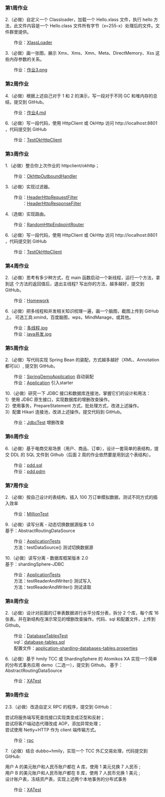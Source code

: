 ### 第1周作业 

2.（必做）自定义一个 Classloader，加载一个 Hello.xlass 文件，执行 hello 方法，此文件内容是一个 Hello.class 文件所有字节（x=255-x）处理后的文件。文件群里提供。  

&emsp;&emsp;作业：[XlassLoader](src/main/java/com/nj/learn/jvm/XlassLoader.java)   

3.（必做）画一张图，展示 Xmx、Xms、Xmn、Meta、DirectMemory、Xss 这些内存参数的关系。  

&emsp;&emsp;作业：[作业3.png](src/main/java/com/nj/learn/jvm/作业3.png)  


### 第2周作业

4.（必做）根据上述自己对于 1 和 2 的演示，写一段对于不同 GC 和堆内存的总结，提交到 GitHub。  

&emsp;&emsp;作业：[作业4.md](src/main/java/com/nj/learn/nio/作业4.md)  

6.（必做）写一段代码，使用 HttpClient 或 OkHttp 访问 http://localhost:8801 ，代码提交到 GitHub   

&emsp;&emsp;作业：[TestOkHttpClient](src/main/java/com/nj/learn/nio/TestOkHttpClient.java)  

### 第3周作业

1.（必做）整合你上次作业的 httpclient/okhttp；  

&emsp;&emsp;作业：[OkhttpOutboundHandler](src/main/java/com/nj/learn/nio/gateway/outbound/okhttp/OkhttpOutboundHandler.java)  

3.（必做）实现过滤器。  

&emsp;&emsp;作业：[HeaderHttpRequestFilter](src/main/java/com/nj/learn/nio/gateway/filter/HeaderHttpRequestFilter.java)  
&emsp;&emsp;&emsp;&emsp;：[HeaderHttpResponseFilter](src/main/java/com/nj/learn/nio/gateway/filter/HeaderHttpResponseFilter.java)  

4.（选做）实现路由。  

&emsp;&emsp;作业：[RandomHttpEndpointRouter](src/main/java/com/nj/learn/nio/gateway/router/RandomHttpEndpointRouter.java)  



6.（必做）写一段代码，使用 HttpClient 或 OkHttp 访问 http://localhost:8801 ，代码提交到 GitHub   

&emsp;&emsp;作业：[TestOkHttpClient](src/main/java/com/nj/learn/nio/TestOkHttpClient.java)  

### 第4周作业

2.（必做）思考有多少种方式，在 main 函数启动一个新线程，运行一个方法，拿到这
个方法的返回值后，退出主线程? 写出你的方法，越多越好，提交到 GitHub。

&emsp;&emsp;作业：[Homework](src/main/java/com/nj/learn/concurrent/Homework.java)  

6.（必做）把多线程和并发相关知识梳理一遍，画一个脑图，截图上传到 GitHub 上。 可选工具:xmind，百度脑图，wps，MindManage，或其他。 

&emsp;&emsp;作业：[多线程.jpg](src/main/java/com/nj/learn/concurrent/多线程.jpg)  
&emsp;&emsp;作业：[java并发.jpg](src/main/java/com/nj/learn/concurrent/java并发.jpg)  

### 第5周作业

2.（必做）写代码实现 Spring Bean 的装配，方式越多越好（XML、Annotation 都可以）, 提交到 GitHub。

&emsp;&emsp;作业：[SpringDemoApplication](src/main/java/com/nj/learn/school/src/main/java/io/kimmking/SpringDemoApplication.java) 自动装配  
&emsp;&emsp;作业：[Application](src/main/java/com/nj/learn/spring/src/main/java/com/example/spring/Application.java)  引入starter

10.（必做）研究一下 JDBC 接口和数据库连接池，掌握它们的设计和用法：   
1）使用 JDBC 原生接口，实现数据库的增删改查操作。   
2）使用事务，PrepareStatement 方式，批处理方式，改进上述操作。   
3）配置 Hikari 连接池，改进上述操作。提交代码到 GitHub。     

&emsp;&emsp;作业：[JdbcTest](src/main/java/com/nj/learn/spring/src/test/java/com/example/spring/JdbcTest.java) 增删改查   

### 第6周作业

6.（必做）基于电商交易场景（用户、商品、订单），设计一套简单的表结构，提交 DDL 的 SQL 文件到 Github（后面 2 周的作业依然要是用到这个表结构）。  

&emsp;&emsp;作业：[pdd.sql](src/main/java/com/nj/learn/mysql/pdd.sql)   
&emsp;&emsp;作业：[pdd.pdm](src/main/java/com/nj/learn/mysql/pdd.pdm)  
 


### 第7周作业

2.（必做）按自己设计的表结构，插入 100 万订单模拟数据，测试不同方式的插入效率  

&emsp;&emsp;作业：[MillionTest](src/main/java/com/nj/learn/spring/src/test/java/com/example/spring/MillionTest.java)   

9.（必做）读写分离 - 动态切换数据源版本 1.0  
基于：AbstractRoutingDataSource 

&emsp;&emsp;作业：[ApplicationTests](src/main/java/com/nj/learn/spring/src/test/java/com/example/spring/ApplicationTests.java)   
&emsp;&emsp;方法：testDataSource() 测试切换数据源    

10.（必做）读写分离 - 数据库框架版本 2.0   
基于：shardingSphere-JDBC

&emsp;&emsp;作业：[ApplicationTests](src/main/java/com/nj/learn/spring/src/test/java/com/example/spring/ApplicationTests.java)  
&emsp;&emsp;方法：testReaderAndWriter()  测试写入  
&emsp;&emsp;方法：testReaderAndWriter()  测试读取 
 
 ### 第8周作业
 
2.（必做）设计对前面的订单表数据进行水平分库分表，拆分 2 个库，每个库 16 张表。并在新结构在演示常见的增删改查操作。代码、sql 和配置文件，上传到 Github。
 
 &emsp;&emsp;作业：[DatabaseTablesTest](src/main/java/com/nj/learn/spring/src/test/java/com/example/spring/DatabaseTablesTest.java)   
 &emsp;&emsp;sql：[database-tables.sql](src/main/java/com/nj/learn/spring/src/test/resources/database-tables.sql)   
 &emsp;&emsp;配置文件：[application-sharding-databases-tables.properties](src/main/java/com/nj/learn/spring/src/test/resources/application-sharding-databases-tables.properties)   
 
6.（必做）基于 hmily TCC 或 ShardingSphere 的 Atomikos XA 实现一个简单的分布式事务应用 demo（二选一），提交到 Github。
 基于：AbstractRoutingDataSource 
 
 &emsp;&emsp;作业：[XATest](src/main/java/com/nj/learn/spring/src/test/java/com/example/spring/XATest.java)   
 
  ### 第9周作业
  
 2.3.（必做）改造自定义 RPC 的程序，提交到 GitHub：  
   
   尝试将服务端写死查找接口实现类变成泛型和反射；  
   尝试将客户端动态代理改成 AOP，添加异常处理；  
   尝试使用 Netty+HTTP 作为 client 端传输方式。  
  
  &emsp;&emsp;作业：[rpc](src/main/java/com/nj/learn/rpc)   
  
7.（必做）结合 dubbo+hmily，实现一个 TCC 外汇交易处理，代码提交到 GitHub:
  
用户 A 的美元账户和人民币账户都在 A 库，使用 1 美元兑换 7 人民币 ;  
用户 B 的美元账户和人民币账户都在 B 库，使用 7 人民币兑换 1 美元 ;  
设计账户表，冻结资产表，实现上述两个本地事务的分布式事务
  
  &emsp;&emsp;作业：[XATest](src/main/java/com/nj/learn/spring/src/test/java/com/example/spring/XATest.java)   
  
  